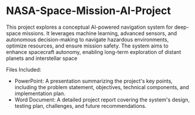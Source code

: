 # NASA-Space-Mission-AI-Project
This project explores a conceptual AI-powered navigation system for deep-space missions. It leverages machine learning, advanced sensors, and autonomous decision-making to navigate hazardous environments, optimize resources, and ensure mission safety. The system aims to enhance spacecraft autonomy, enabling long-term exploration of distant planets and interstellar space

Files Included:

- PowerPoint: A presentation summarizing the project's key points, including the problem statement, objectives, technical components, and implementation plan.
- Word Document: A detailed project report covering the system's design, testing plan, challenges, and future recommendations.
